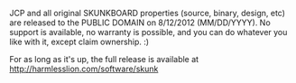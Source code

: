 JCP and all original SKUNKBOARD properties (source, binary, design, etc) are released to the PUBLIC DOMAIN on 8/12/2012 (MM/DD/YYYY). No support is available, no warranty is possible, and you can do whatever you like with it, except claim ownership. :)

For as long as it's up, the full release is available at http://harmlesslion.com/software/skunk
